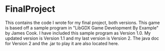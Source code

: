 # FinalProject
This contains the code I wrote for my final project, both versions. This game is based off a sample program in "LibGDX Game Development By Example" by James Cook. I have included this sample program as Version 1.0. My updated version is Version 1.1 and my last version is Version 2. The java doc for Version 2 and the .jar to play it are also located here. 
